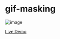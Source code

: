 # gif-masking
![image](https://user-images.githubusercontent.com/35072109/206542729-c35f4aea-f549-4c3d-a308-8fc6c8e05610.png)

[Live Demo](https://shrest4647.github.io/gif-masking/)
